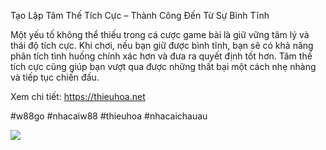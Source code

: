 Tạo Lập Tâm Thế Tích Cực – Thành Công Đến Từ Sự Bình Tĩnh

Một yếu tố không thể thiếu trong cá cược game bài là giữ vững tâm lý và thái độ tích cực. Khi chơi, nếu bạn giữ được bình tĩnh, bạn sẽ có khả năng phân tích tình huống chính xác hơn và đưa ra quyết định tốt hơn. Tâm thế tích cực cũng giúp bạn vượt qua được những thất bại một cách nhẹ nhàng và tiếp tục chiến đấu.

Xem chi tiết: https://thieuhoa.net

#w88go #nhacaiw88 #thieuhoa #nhacaichauau

![](https://g0v.hackmd.io/_uploads/Hkx1MwltwJe.jpg)
